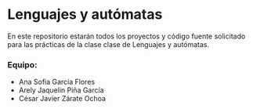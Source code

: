 # Lenguajes y autómatas

En este repositorio estarán todos los proyectos y código fuente solicitado para las prácticas de la clase clase de Lenguajes y autómatas.

### Equipo:

- Ana Sofia García Flores
- Arely Jaquelin Piña García
- César Javier Zárate Ochoa
